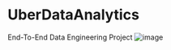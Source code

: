 # UberDataAnalytics
End-To-End Data Engineering Project 
![image](https://github.com/user-attachments/assets/570ff834-7a5d-4b77-8749-2962e01b3fcc)
